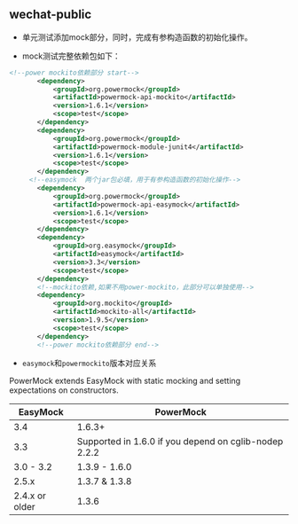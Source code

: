 ## wechat-public

* 单元测试添加mock部分，同时，完成有参构造函数的初始化操作。

* mock测试完整依赖包如下：

 ```xml
 <!--power mockito依赖部分 start-->
        <dependency>
            <groupId>org.powermock</groupId>
            <artifactId>powermock-api-mockito</artifactId>
            <version>1.6.1</version>
            <scope>test</scope>
        </dependency>
        <dependency>
            <groupId>org.powermock</groupId>
            <artifactId>powermock-module-junit4</artifactId>
            <version>1.6.1</version>
            <scope>test</scope>
        </dependency>
      <!--easymock  两个jar包必填，用于有参构造函数的初始化操作-->
        <dependency>
            <groupId>org.powermock</groupId>
            <artifactId>powermock-api-easymock</artifactId>
            <version>1.6.1</version>
            <scope>test</scope>
        </dependency>
        <dependency>
            <groupId>org.easymock</groupId>
            <artifactId>easymock</artifactId>
            <version>3.3</version>
            <scope>test</scope>
        </dependency>
        <!--mockito依赖,如果不用power-mockito，此部分可以单独使用-->
        <dependency>
            <groupId>org.mockito</groupId>
            <artifactId>mockito-all</artifactId>
            <version>1.9.5</version>
            <scope>test</scope>
        </dependency>
        <!--power mockito依赖部分 end-->
 ```

* `easymock`和`powermockito`版本对应关系

 PowerMock extends EasyMock with static mocking and setting expectations on constructors.

 |   EasyMock  |   PowerMock   |
 |---|---|
 | 3.4	     |     1.6.3+|
 | 3.3   |     Supported in 1.6.0 if you depend on cglib-nodep 2.2.2 |
 | 3.0 - 3.2    |    1.3.9 - 1.6.0 |
 | 2.5.x    |    1.3.7 & 1.3.8 |
 | 2.4.x or older  |     1.3.6  |

